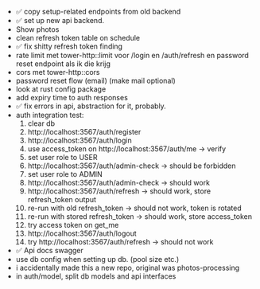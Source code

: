 * ✅ copy setup-related endpoints from old backend
* ✅ set up new api backend.
* Show photos
* clean refresh token table on schedule
* ✅ fix shitty refresh token finding
* rate limit met tower-http::limit voor /login en /auth/refresh en password reset endpoint als ik die krijg
* cors met tower-http::cors
* password reset flow (email) (make mail optional)
* look at rust config package
* add expiry time to auth responses
* ✅ fix errors in api, abstraction for it, probably.
* auth integration test:
  1. clear db
  2. http://localhost:3567/auth/register
  3. http://localhost:3567/auth/login
  4. use access_token on http://localhost:3567/auth/me -> verify
  5. set user role to USER
  6. http://localhost:3567/auth/admin-check -> should be forbidden
  7. set user role to ADMIN
  8. http://localhost:3567/auth/admin-check -> should work
  9. http://localhost:3567/auth/refresh -> should work, store refresh_token output
  10. re-run with old refresh_token -> should not work, token is rotated
  11. re-run with stored refresh_token -> should work, store access_token
  12. try access token on get_me
  13. http://localhost:3567/auth/logout
  14. try http://localhost:3567/auth/refresh -> should not work
* ✅ Api docs swagger
* use db config when setting up db. (pool size etc.)
* i accidentally made this a new repo, original was photos-processing
* in auth/model, split db models and api interfaces